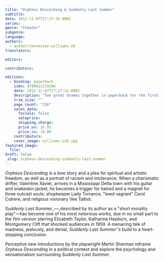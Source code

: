 ```yaml
---
title: "Orpheus Descending & Suddenly Last Summer"
subtitle:
date: 2012-11-07T17:27:32.000Z
series:
genre: "theater"
subgenre:
language:
authors:
  - author/tennessee-williams.md
translators:

editors:

contributors:

editions:
  - binding: paperback
    isbn: 9780811219396
    date: 2012-11-07T17:27:32.000Z
    description: "Two great dramas together in paperback for the first time "
    trim_size: ""
    page_count: "216"
    sales_data:
      forsale: false
      saleprice:
      shipping_charge:
      price_us: 16.95
      price_cn: 18.00
    contributors:
    cover_image: williams-inD.jpg
featured_image:
  file:
draft: false
_slug: orpheus-descending-suddenly-last-summer
---
```


_Orpheus Descending_ is a love story and a plea for spiritual and artistic freedom, as well as a portrait of racism and intolerance. When a charismatic drifter, Valentine Xavier, arrives in a Mississippi Delta town with his guitar and snakeskin jacket, he becomes a trigger for hatred and a magnet for three outcast souls: shopkeeper Lady Torrance, "lewd vagrant" Carol Cutrere, and religious visionary Vee Talbot.

_Suddenly Last Summer__—_described by its author as a "short morality play"—has become one of his most notorious works, due in no small part to the film version starring Elizabeth Taylor, Katharine Hepburn, and Montgomery Clift that shocked audiences in 1959. A menacing tale of madness, jealously, and denial, _Suddenly Last Summer’_’s build to a heart-stopping conclusion.

Perceptive new introductions by the playwright Martin Sherman reframe _Orpheus Descending_ in a political context and explore the psychology and sensationalism surrounding _Suddenly Last Summer._

